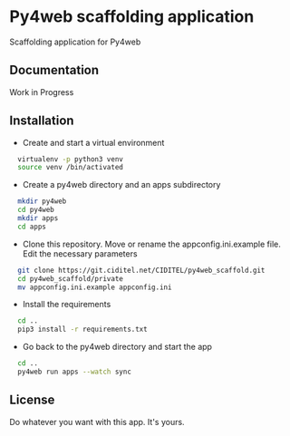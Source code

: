 # Py4web scaffolding application

Scaffolding application for Py4web

## Documentation

Work in Progress

## Installation

- Create and start a virtual environment

```bash
  virtualenv -p python3 venv
  source venv /bin/activated
```

- Create a py4web directory and an apps subdirectory

```bash
  mkdir py4web
  cd py4web
  mkdir apps
  cd apps
```

- Clone this repository. Move or rename the appconfig.ini.example file. Edit the necessary parameters

```bash
  git clone https://git.ciditel.net/CIDITEL/py4web_scaffold.git
  cd py4web_scaffold/private
  mv appconfig.ini.example appconfig.ini
```

- Install the requirements

```bash
  cd ..
  pip3 install -r requirements.txt
```

- Go back to the py4web directory and start the app

```bash
  cd ..
  py4web run apps --watch sync
```
    
## License

Do whatever you want with this app. It's yours.
